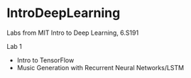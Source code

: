 # IntroDeepLearning
Labs from MIT Intro to Deep Learning, 6.S191

Lab 1

- Intro to TensorFlow
- Music Generation with Recurrent Neural Networks/LSTM

